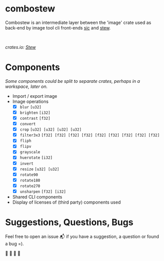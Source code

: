 # combostew

Combostew is an intermediate layer between the 'image' crate used as back-end by image tool cli front-ends
[sic](https://github.com/foresterre/sic) and [stew](https://github.com/foresterre/stew).

<br>

_crates.io: [Stew](https://crates.io/crates/combostew)_

# Components

_Some components could be split to separate crates, perhaps in a workspace, later on._

* Import / export image
* Image operations
    * [x] `blur` `[u32]`
    * [x] `brighten` `[i32]`
    * [x] `contrast` `[f32]`
    * [x] `convert`
    * [x] `crop` `[u32] [u32] [u32] [u32]`
    * [x] `filter3x3` `[f32] [f32] [f32] [f32] [f32] [f32] [f32] [f32] [f32]`
    * [x] `fliph`
    * [x] `flipv`
    * [x] `grayscale`
    * [x] `huerotate` `[i32]`
    * [x] `invert`
    * [x] `resize` `[u32] [u32]`
    * [x] `rotate90`
    * [x] `rotate180`
    * [x] `rotate270`
    * [x] `unsharpen` `[f32] [i32]`
* Shared CLI components
* Display of licenses of (third party) components used


# Suggestions, Questions, Bugs

Feel free to open an issue :mailbox_with_mail: if you have a suggestion, a question or found a bug =).

:guitar: :trumpet: :violin: :saxophone:
